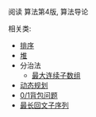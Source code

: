 阅读 算法第4版, 算法导论

相关类:
- [排序](src/main/java/crls/Sorts.java)
- [堆](src/main/java/crls/Heap.java)
- 分治法
  - [最大连续子数组](src/main/java/crls/divide/MaximumSubarray.java)
- [动态规划](src/main/java/crls/DP.java)
- [0/1背包问题](src/main/java/crls/greedy/Dynamic01Knapsack.java)
- [最长回文子序列](src/main/java/crls/dp/LongestPalindromeSequence.java)
